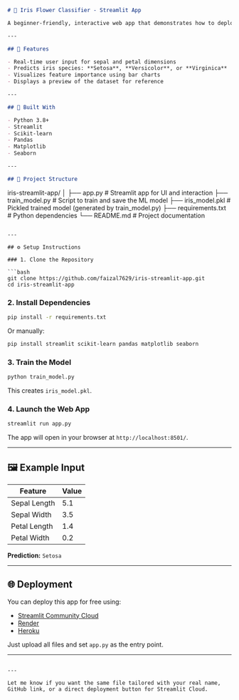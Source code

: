 
```markdown
# 🌸 Iris Flower Classifier - Streamlit App

A beginner-friendly, interactive web app that demonstrates how to deploy a trained machine learning model using **Streamlit**. This app classifies iris flowers based on their physical features and provides simple model insights.

---

## 🚀 Features

- Real-time user input for sepal and petal dimensions
- Predicts iris species: **Setosa**, **Versicolor**, or **Virginica**
- Visualizes feature importance using bar charts
- Displays a preview of the dataset for reference

---

## 🧠 Built With

- Python 3.8+
- Streamlit
- Scikit-learn
- Pandas
- Matplotlib
- Seaborn

---

## 📁 Project Structure

```

iris-streamlit-app/
│
├── app.py               # Streamlit app for UI and interaction
├── train\_model.py       # Script to train and save the ML model
├── iris\_model.pkl       # Pickled trained model (generated by train\_model.py)
├── requirements.txt     # Python dependencies
└── README.md            # Project documentation

````

---

## ⚙️ Setup Instructions

### 1. Clone the Repository

```bash
git clone https://github.com/faizal7629/iris-streamlit-app.git
cd iris-streamlit-app
````

### 2. Install Dependencies

```bash
pip install -r requirements.txt
```

Or manually:

```bash
pip install streamlit scikit-learn pandas matplotlib seaborn
```

### 3. Train the Model

```bash
python train_model.py
```

This creates `iris_model.pkl`.

### 4. Launch the Web App

```bash
streamlit run app.py
```

The app will open in your browser at `http://localhost:8501/`.

---

## 🖼️ Example Input

| Feature      | Value |
| ------------ | ----- |
| Sepal Length | 5.1   |
| Sepal Width  | 3.5   |
| Petal Length | 1.4   |
| Petal Width  | 0.2   |

**Prediction:** `Setosa`

---

## 🌐 Deployment

You can deploy this app for free using:

* [Streamlit Community Cloud](https://streamlit.io/cloud)
* [Render](https://render.com/)
* [Heroku](https://www.heroku.com/)

Just upload all files and set `app.py` as the entry point.

---


```

---

Let me know if you want the same file tailored with your real name, GitHub link, or a direct deployment button for Streamlit Cloud.
```
